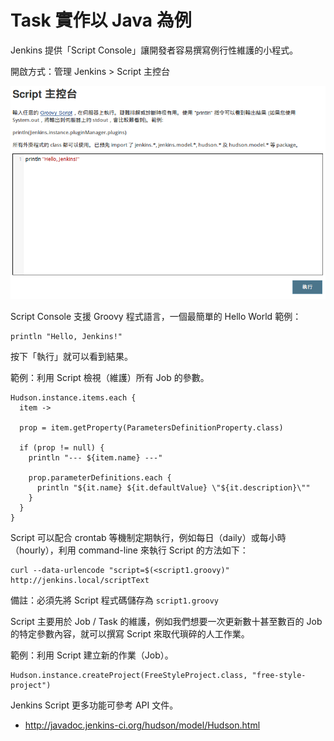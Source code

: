 # Task 實作以 Java 為例

Jenkins 提供「Script Console」讓開發者容易撰寫例行性維護的小程式。

開啟方式：管理 Jenkins > Script 主控台

![](images/script-console-hello.png)

Script Console 支援 Groovy 程式語言，一個最簡單的 Hello World 範例：

```
println "Hello, Jenkins!"
```

按下「執行」就可以看到結果。

範例：利用 Script 檢視（維護）所有 Job 的參數。

```
Hudson.instance.items.each {
  item ->

  prop = item.getProperty(ParametersDefinitionProperty.class)

  if (prop != null) {
    println "--- ${item.name} ---"

    prop.parameterDefinitions.each {
      println "${it.name} ${it.defaultValue} \"${it.description}\""
    }
  }
}
```

Script 可以配合 crontab 等機制定期執行，例如每日（daily）或每小時（hourly），利用 command-line 來執行 Script 的方法如下：

```
curl --data-urlencode "script=$(<script1.groovy)" http://jenkins.local/scriptText
```

備註：必須先將 Script 程式碼儲存為 `script1.groovy`

Script 主要用於 Job / Task 的維護，例如我們想要一次更新數十甚至數百的 Job 的特定參數內容，就可以撰寫 Script 來取代瑣碎的人工作業。

範例：利用 Script 建立新的作業（Job）。

```
Hudson.instance.createProject(FreeStyleProject.class, "free-style-project")
```

Jenkins Script 更多功能可參考 API 文件。

* http://javadoc.jenkins-ci.org/hudson/model/Hudson.html
